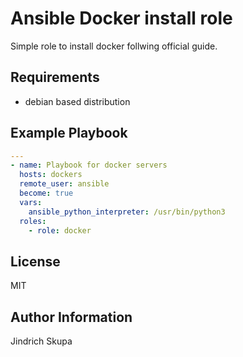 Ansible Docker install role
=========

Simple role to install docker follwing official guide.

Requirements
------------

* debian based distribution

Example Playbook
----------------

```yaml
---
- name: Playbook for docker servers
  hosts: dockers
  remote_user: ansible
  become: true
  vars:
    ansible_python_interpreter: /usr/bin/python3
  roles:
    - role: docker
```

License
-------

MIT

Author Information
------------------

Jindrich Skupa
